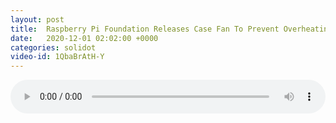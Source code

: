 ```yaml
---
layout: post
title:  Raspberry Pi Foundation Releases Case Fan To Prevent Overheating
date:   2020-12-01 02:02:00 +0000
categories: solidot
video-id: 1QbaBrAtH-Y
---
```


<audio src="/assets/4cd636596cb4820e3f2ae0255b3ed22f.mp3" style="width: 100%;" controls></audio>

